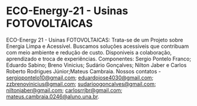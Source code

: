 # ECO-Energy-21 - Usinas FOTOVOLTAICAS
ECO-Energy 21 - Usinas FOTOVOLTAICAS: Trata-se de um Projeto sobre Energia Limpa e Acessível. 
Buscamos soluções acessiveis que contribuam com meio ambiente e redução de custo.
Disponiveis a colaboração, aprendizado e troca de experiências.
Componentes: Sergio Pontelo Franco; Eduardo Sabino; Breno Vinicius; Sudário Gonçalves; Nilton Jaber e Carlos Roberto Rodrigues Júnior;Mateus Cambraia.
Nossos contatos - sergiopontelo10@gmail.com; eduardojose4030@gmail.com; zzbrenovinicius@gmail.com; sudarioogoncalves@gmail.com; niltonjaber@gmail.com; carlosrrjbr@gmail.com; mateus.cambraia.0246@aluno.una.br.
